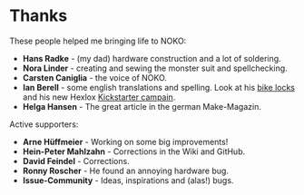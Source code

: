 # Thanks

These people helped me bringing life to NOKO:

- **Hans Radke** - (my dad) hardware construction and a lot of soldering.
- **Nora Linder** - creating and sewing the monster suit and spellchecking.
- **Carsten Caniglia** - the voice of NOKO.
- **Ian Berell** - some english translations and spelling. Look at his [bike locks](https://twitter.com/sphykeian) and his new Hexlox [Kickstarter campain](https://www.kickstarter.com/projects/hexlox/hexlox-anti-theft-for-saddles-wheels-and-more-made). 
- **Helga Hansen** - The great article in the german Make-Magazin.

Active supporters:
- **Arne Hüffmeier** - Working on some big improvements!  
- **Hein-Peter Mahlzahn** - Corrections in the Wiki and GitHub.
- **David Feindel** - Corrections.  
- **Ronny Roscher** - He found an annoying hardware bug.  
- **Issue-Community** - Ideas, inspirations and (alas!) bugs.  

